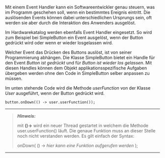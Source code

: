 Mit einem Event Handler kann ein Softwareentwickler genau steuern, was im Programm geschehen soll, wenn ein bestimmtes
Ereignis eintritt. Die auslösenden Events können dabei unterschiedlichen Ursprungs sein, oft werden sie aber durch 
die Interaktion des Anwenders ausgelöst.

Im Hardwarekatalog werden ebenfalls Event Handler eingesetzt. So wird zum Beispiel bei SimpleButton ein Event ausgelöst,
wenn der Button gedrückt wird oder wenn er wieder losgelassen wird.

Welcher Event das Drücken des Buttons auslöst, ist von seiner Programmierung abhängen. Die Klasse SimpleButton bietet
ein Handle für den Event *Button ist gedrückt* und für *Button ist wieder los gelassen*. Mit diesen Handles können dem 
Objekt applikationsspezifische Aufgaben übergeben werden ohne den Code in SimpleButton selber anpassen zu müssen.

Im unten stehende Code wird die Methode *userFunction* von der Klasse *User* ausgeführt, wenn der Button gedrückt wird.

```
button.onDown(() -> user.userFunction());
```

---
> **_Hinweis:_**
>
> mit **()->** wird ein neuer Thread gestartet in welchem die Methode user.userFunction() läuft. Die genaue 
> Funktion muss an dieser Stelle noch nicht verstanden werden. Es gilt einfach der Syntax:
> 
> onDown( () -> *hier kann eine Funktion aufgerufen werden* );
---